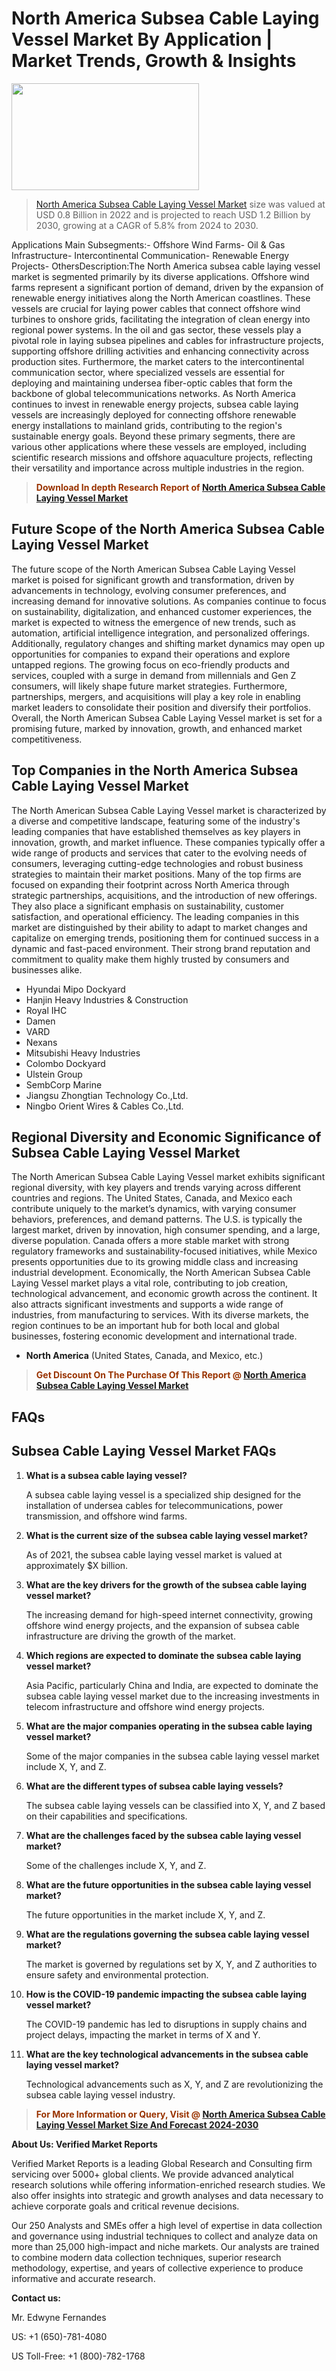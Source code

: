 <p><h1>North America Subsea Cable Laying Vessel Market By Application | Market Trends, Growth & Insights</h1><p><img class="aligncenter size-medium wp-image-105565" src="https://ffe5etoiles.com/wp-content/uploads/2025/01/MST7-300x171.png" alt="" width="300" height="171" /></p><blockquote><p><a href="https://www.verifiedmarketreports.com/download-sample/?rid=272482&utm_source=Github-NA&utm_medium=364" target="_blank">North America Subsea Cable Laying Vessel Market</a> size was valued at USD 0.8 Billion in 2022 and is projected to reach USD 1.2 Billion by 2030, growing at a CAGR of 5.8% from 2024 to 2030.</p></blockquote>Applications Main Subsegments:- Offshore Wind Farms- Oil & Gas Infrastructure- Intercontinental Communication- Renewable Energy Projects- OthersDescription:The North America subsea cable laying vessel market is segmented primarily by its diverse applications. Offshore wind farms represent a significant portion of demand, driven by the expansion of renewable energy initiatives along the North American coastlines. These vessels are crucial for laying power cables that connect offshore wind turbines to onshore grids, facilitating the integration of clean energy into regional power systems. In the oil and gas sector, these vessels play a pivotal role in laying subsea pipelines and cables for infrastructure projects, supporting offshore drilling activities and enhancing connectivity across production sites. Furthermore, the market caters to the intercontinental communication sector, where specialized vessels are essential for deploying and maintaining undersea fiber-optic cables that form the backbone of global telecommunications networks. As North America continues to invest in renewable energy projects, subsea cable laying vessels are increasingly deployed for connecting offshore renewable energy installations to mainland grids, contributing to the region's sustainable energy goals. Beyond these primary segments, there are various other applications where these vessels are employed, including scientific research missions and offshore aquaculture projects, reflecting their versatility and importance across multiple industries in the region.</p><blockquote><p><span style="color: #993300;"><strong>Download In depth Research Report of <a href="https://www.verifiedmarketreports.com/download-sample/?rid=272482&utm_source=Github-NA&utm_medium=364">North America Subsea Cable Laying Vessel Market</a></strong></span></p></blockquote><h2>Future Scope of the North America Subsea Cable Laying Vessel Market</h2><p>The future scope of the North American Subsea Cable Laying Vessel market is poised for significant growth and transformation, driven by advancements in technology, evolving consumer preferences, and increasing demand for innovative solutions. As companies continue to focus on sustainability, digitalization, and enhanced customer experiences, the market is expected to witness the emergence of new trends, such as automation, artificial intelligence integration, and personalized offerings. Additionally, regulatory changes and shifting market dynamics may open up opportunities for companies to expand their operations and explore untapped regions. The growing focus on eco-friendly products and services, coupled with a surge in demand from millennials and Gen Z consumers, will likely shape future market strategies. Furthermore, partnerships, mergers, and acquisitions will play a key role in enabling market leaders to consolidate their position and diversify their portfolios. Overall, the North American Subsea Cable Laying Vessel market is set for a promising future, marked by innovation, growth, and enhanced market competitiveness.</p><h2>Top Companies in the North America Subsea Cable Laying Vessel Market</h2><p>The North American Subsea Cable Laying Vessel market is characterized by a diverse and competitive landscape, featuring some of the industry's leading companies that have established themselves as key players in innovation, growth, and market influence. These companies typically offer a wide range of products and services that cater to the evolving needs of consumers, leveraging cutting-edge technologies and robust business strategies to maintain their market positions. Many of the top firms are focused on expanding their footprint across North America through strategic partnerships, acquisitions, and the introduction of new offerings. They also place a significant emphasis on sustainability, customer satisfaction, and operational efficiency. The leading companies in this market are distinguished by their ability to adapt to market changes and capitalize on emerging trends, positioning them for continued success in a dynamic and fast-paced environment. Their strong brand reputation and commitment to quality make them highly trusted by consumers and businesses alike.</p><p><ul><li>Hyundai Mipo Dockyard </li><li> Hanjin Heavy Industries & Construction </li><li> Royal IHC </li><li> Damen </li><li> VARD </li><li> Nexans </li><li> Mitsubishi Heavy Industries </li><li> Colombo Dockyard </li><li> Ulstein Group </li><li> SembCorp Marine </li><li> Jiangsu Zhongtian Technology Co.,Ltd. </li><li> Ningbo Orient Wires & Cables Co.,Ltd.</li></ul></p><h2>Regional Diversity and Economic Significance of Subsea Cable Laying Vessel Market</h2><p>The North American Subsea Cable Laying Vessel market exhibits significant regional diversity, with key players and trends varying across different countries and regions. The United States, Canada, and Mexico each contribute uniquely to the market’s dynamics, with varying consumer behaviors, preferences, and demand patterns. The U.S. is typically the largest market, driven by innovation, high consumer spending, and a large, diverse population. Canada offers a more stable market with strong regulatory frameworks and sustainability-focused initiatives, while Mexico presents opportunities due to its growing middle class and increasing industrial development. Economically, the North American Subsea Cable Laying Vessel market plays a vital role, contributing to job creation, technological advancement, and economic growth across the continent. It also attracts significant investments and supports a wide range of industries, from manufacturing to services. With its diverse markets, the region continues to be an important hub for both local and global businesses, fostering economic development and international trade.</p><ul> <li><strong>North America</strong> (United States, Canada, and Mexico, etc.)</li></ul><blockquote><p><span style="color: #993300;"><strong>Get Discount On The Purchase Of This Report @ <a href="https://www.verifiedmarketreports.com/ask-for-discount/?rid=272482&utm_source=Github-NA&utm_medium=364">North America Subsea Cable Laying Vessel Market</a></strong></span></p></blockquote><h2>FAQs</h2><p><h2>Subsea Cable Laying Vessel Market FAQs</h1><ol> <li><strong>What is a subsea cable laying vessel?</div><div></strong></li> <p>A subsea cable laying vessel is a specialized ship designed for the installation of undersea cables for telecommunications, power transmission, and offshore wind farms.</p> <li><strong>What is the current size of the subsea cable laying vessel market?</div><div></strong></li> <p>As of 2021, the subsea cable laying vessel market is valued at approximately $X billion.</p> <li><strong>What are the key drivers for the growth of the subsea cable laying vessel market?</div><div></strong></li> <p>The increasing demand for high-speed internet connectivity, growing offshore wind energy projects, and the expansion of subsea cable infrastructure are driving the growth of the market.</p> <li><strong>Which regions are expected to dominate the subsea cable laying vessel market?</div><div></strong></li> <p>Asia Pacific, particularly China and India, are expected to dominate the subsea cable laying vessel market due to the increasing investments in telecom infrastructure and offshore wind energy projects.</p> <li><strong>What are the major companies operating in the subsea cable laying vessel market?</div><div></strong></li> <p>Some of the major companies in the subsea cable laying vessel market include X, Y, and Z.</p> <li><strong>What are the different types of subsea cable laying vessels?</div><div></strong></li> <p>The subsea cable laying vessels can be classified into X, Y, and Z based on their capabilities and specifications.</p> <li><strong>What are the challenges faced by the subsea cable laying vessel market?</div><div></strong></li> <p>Some of the challenges include X, Y, and Z.</p> <li><strong>What are the future opportunities in the subsea cable laying vessel market?</div><div></strong></li> <p>The future opportunities in the market include X, Y, and Z.</p> <li><strong>What are the regulations governing the subsea cable laying vessel market?</div><div></strong></li> <p>The market is governed by regulations set by X, Y, and Z authorities to ensure safety and environmental protection.</p> <li><strong>How is the COVID-19 pandemic impacting the subsea cable laying vessel market?</div><div></strong></li> <p>The COVID-19 pandemic has led to disruptions in supply chains and project delays, impacting the market in terms of X and Y.</p> <li><strong>What are the key technological advancements in the subsea cable laying vessel market?</div><div></strong></li> <p>Technological advancements such as X, Y, and Z are revolutionizing the subsea cable laying vessel industry.</p></ol></body></html></p><blockquote><p><span style="color: #993300;"><strong>For More Information or Query, Visit @ <a href="https://www.verifiedmarketreports.com/product/subsea-cable-laying-vessel-market/">North America Subsea Cable Laying Vessel Market Size And Forecast 2024-2030</a></strong></span></p></blockquote><p><strong>About Us: Verified Market Reports</strong></p><p>Verified Market Reports is a leading Global Research and Consulting firm servicing over 5000+ global clients. We provide advanced analytical research solutions while offering information-enriched research studies. We also offer insights into strategic and growth analyses and data necessary to achieve corporate goals and critical revenue decisions.</p><p>Our 250 Analysts and SMEs offer a high level of expertise in data collection and governance using industrial techniques to collect and analyze data on more than 25,000 high-impact and niche markets. Our analysts are trained to combine modern data collection techniques, superior research methodology, expertise, and years of collective experience to produce informative and accurate research.</p><p><strong>Contact us:</strong></p><p>Mr. Edwyne Fernandes</p><p>US: +1 (650)-781-4080</p><p>US Toll-Free: +1 (800)-782-1768</p>
